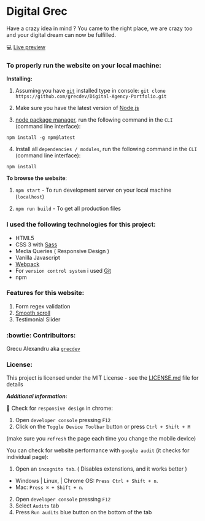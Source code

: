# Digital Grec

Have a crazy idea in mind ? You came to the right place, we are crazy too and your digital dream can now be fulfilled.

:computer: [Live preview](https://digitalgrec.grec.dev/)

### To properly run the website on your local machine:

**Installing:**

1. Assuming you have [`git`](https://git-scm.com/downloads) installed type in console: `git clone https://github.com/grecdev/Digital-Agency-Portfolio.git`

2. Make sure you have the latest version of [Node.js](https://nodejs.org/en/download/)

3. [node package manager](https://docs.npmjs.com/about-npm/), run the following command in the `CLI` (command line interface):

```
npm install -g npm@latest
```

4. Install all `dependencies / modules`, run the following command in the `CLI` (command line interface):

```
npm install
```

**To browse the website**:

1. `npm start` - To run development server on your local machine (`localhost`)

2. `npm run build` - To get all production files

### I used the following technologies for this project:

- HTML5
- CSS 3 with [Sass](https://sass-lang.com/)
- Media Queries ( Responsive Design )
- Vanilla Javascript
- [Webpack](https://github.com/webpack/webpack)
- For `version control system` i used [Git](https://git-scm.com/)
- npm

### Features for this website:

1. Form regex validation
2. [Smooth scroll](http://callmecavs.com/jump.js/)
3. Testimonial Slider

### :bowtie: Contribuitors:

Grecu Alexandru aka [`grecdev`](https://github.com/grecdev)

### License:

This project is licensed under the MIT License - see the [LICENSE.md](https://github.com/grecdev/Digital-Agency-Portfolio/blob/master/LICENSE.md) file for details

**_Additional information:_**

:iphone: Check for `responsive design` in chrome:

1. Open `developer console` pressing `F12`
2. Click on the `Toggle Device Toolbar` button or press `Ctrl + Shift + M`

(make sure you `refresh` the page each time you change the mobile device)

You can check for website performance with `google audit` (it checks for individual page):

1. Open an `incognito tab`. ( Disables extenstions, and it works better )

- Windows | Linux, | Chrome OS: `Press Ctrl + Shift + n`.
- Mac: `Press ⌘ + Shift + n`.

2. Open `developer console` pressing `F12`
3. Select `Audits` tab
4. Press `Run audits` blue button on the bottom of the tab
